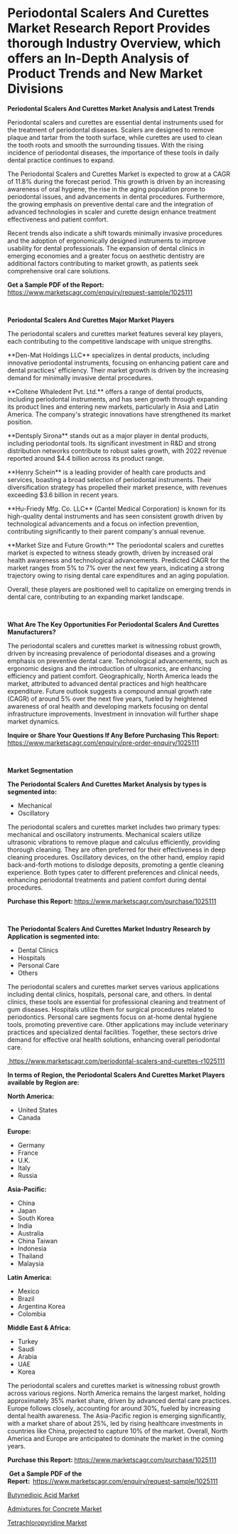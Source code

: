 <p><h1>Periodontal Scalers And Curettes Market Research Report Provides thorough Industry Overview, which offers an In-Depth Analysis of Product Trends and New Market Divisions</h1></p><p><strong>Periodontal Scalers And Curettes Market Analysis and Latest Trends</strong></p>
<p><p>Periodontal scalers and curettes are essential dental instruments used for the treatment of periodontal diseases. Scalers are designed to remove plaque and tartar from the tooth surface, while curettes are used to clean the tooth roots and smooth the surrounding tissues. With the rising incidence of periodontal diseases, the importance of these tools in daily dental practice continues to expand.</p><p>The Periodontal Scalers and Curettes Market is expected to grow at a CAGR of 11.8% during the forecast period. This growth is driven by an increasing awareness of oral hygiene, the rise in the aging population prone to periodontal issues, and advancements in dental procedures. Furthermore, the growing emphasis on preventive dental care and the integration of advanced technologies in scaler and curette design enhance treatment effectiveness and patient comfort.</p><p>Recent trends also indicate a shift towards minimally invasive procedures and the adoption of ergonomically designed instruments to improve usability for dental professionals. The expansion of dental clinics in emerging economies and a greater focus on aesthetic dentistry are additional factors contributing to market growth, as patients seek comprehensive oral care solutions.</p></p>
<p><strong>Get a Sample PDF of the Report:&nbsp;</strong> <a href="https://www.marketscagr.com/enquiry/request-sample/1025111?utm_campaign=1848&utm_medium=2&utm_source=Github&utm_content=ia&utm_term=06032025&utm_id=periodontal-scalers-and-curettes">https://www.marketscagr.com/enquiry/request-sample/1025111</a></p>
<p>&nbsp;</p>
<p><strong>Periodontal Scalers And Curettes Major Market Players</strong></p>
<p><p>The periodontal scalers and curettes market features several key players, each contributing to the competitive landscape with unique strengths. </p><p>**Den-Mat Holdings LLC** specializes in dental products, including innovative periodontal instruments, focusing on enhancing patient care and dental practices' efficiency. Their market growth is driven by the increasing demand for minimally invasive dental procedures.</p><p>**Coltene Whaledent Pvt. Ltd.** offers a range of dental products, including periodontal instruments, and has seen growth through expanding its product lines and entering new markets, particularly in Asia and Latin America. The company's strategic innovations have strengthened its market position.</p><p>**Dentsply Sirona** stands out as a major player in dental products, including periodontal tools. Its significant investment in R&D and strong distribution networks contribute to robust sales growth, with 2022 revenue reported around $4.4 billion across its product range.</p><p>**Henry Schein** is a leading provider of health care products and services, boasting a broad selection of periodontal instruments. Their diversification strategy has propelled their market presence, with revenues exceeding $3.6 billion in recent years.</p><p>**Hu-Friedy Mfg. Co. LLC** (Cantel Medical Corporation) is known for its high-quality dental instruments and has seen consistent growth driven by technological advancements and a focus on infection prevention, contributing significantly to their parent company's annual revenue.</p><p>**Market Size and Future Growth:** The periodontal scalers and curettes market is expected to witness steady growth, driven by increased oral health awareness and technological advancements. Predicted CAGR for the market ranges from 5% to 7% over the next few years, indicating a strong trajectory owing to rising dental care expenditures and an aging population. </p><p>Overall, these players are positioned well to capitalize on emerging trends in dental care, contributing to an expanding market landscape.</p></p>
<p>&nbsp;</p>
<p><strong>What Are The Key Opportunities For Periodontal Scalers And Curettes Manufacturers?</strong></p>
<p><p>The periodontal scalers and curettes market is witnessing robust growth, driven by increasing prevalence of periodontal diseases and a growing emphasis on preventive dental care. Technological advancements, such as ergonomic designs and the introduction of ultrasonics, are enhancing efficiency and patient comfort. Geographically, North America leads the market, attributed to advanced dental practices and high healthcare expenditure. Future outlook suggests a compound annual growth rate (CAGR) of around 5% over the next five years, fueled by heightened awareness of oral health and developing markets focusing on dental infrastructure improvements. Investment in innovation will further shape market dynamics.</p></p>
<p><strong>Inquire or Share Your Questions If Any Before Purchasing This Report:</strong> <a href="https://www.marketscagr.com/enquiry/pre-order-enquiry/1025111?utm_campaign=1848&utm_medium=2&utm_source=Github&utm_content=ia&utm_term=06032025&utm_id=periodontal-scalers-and-curettes">https://www.marketscagr.com/enquiry/pre-order-enquiry/1025111</a></p>
<p>&nbsp;</p>
<p><strong>Market Segmentation</strong></p>
<p><strong>The Periodontal Scalers And Curettes Market Analysis by types is segmented into:</strong></p>
<p><ul><li>Mechanical</li><li>Oscillatory</li></ul></p>
<p><p>The periodontal scalers and curettes market includes two primary types: mechanical and oscillatory instruments. Mechanical scalers utilize ultrasonic vibrations to remove plaque and calculus efficiently, providing thorough cleaning. They are often preferred for their effectiveness in deep cleaning procedures. Oscillatory devices, on the other hand, employ rapid back-and-forth motions to dislodge deposits, promoting a gentle cleaning experience. Both types cater to different preferences and clinical needs, enhancing periodontal treatments and patient comfort during dental procedures.</p></p>
<p><strong>Purchase this Report:&nbsp;</strong><a href="https://www.marketscagr.com/purchase/1025111?utm_campaign=1848&utm_medium=2&utm_source=Github&utm_content=ia&utm_term=06032025&utm_id=periodontal-scalers-and-curettes">https://www.marketscagr.com/purchase/1025111</a></p>
<p>&nbsp;</p>
<p><strong>The Periodontal Scalers And Curettes Market Industry Research by Application is segmented into:</strong></p>
<p><ul><li>Dental Clinics</li><li>Hospitals</li><li>Personal Care</li><li>Others</li></ul></p>
<p><p>The periodontal scalers and curettes market serves various applications including dental clinics, hospitals, personal care, and others. In dental clinics, these tools are essential for professional cleaning and treatment of gum diseases. Hospitals utilize them for surgical procedures related to periodontics. Personal care segments focus on at-home dental hygiene tools, promoting preventive care. Other applications may include veterinary practices and specialized dental facilities. Together, these sectors drive demand for effective oral health solutions, enhancing overall periodontal care.</p></p>
<p><a href="https://www.marketscagr.com/periodontal-scalers-and-curettes-r1025111?utm_campaign=1848&utm_medium=2&utm_source=Github&utm_content=ia&utm_term=06032025&utm_id=periodontal-scalers-and-curettes">&nbsp;https://www.marketscagr.com/periodontal-scalers-and-curettes-r1025111</a></p>
<p><strong>In terms of Region, the Periodontal Scalers And Curettes Market Players available by Region are:</strong></p>
<p>
    <p> <strong> North America: </strong>
        <ul>
            <li>United States</li>
            <li>Canada</li>
        </ul>
        </p> 
    <p> <strong> Europe: </strong>
        <ul>
            <li>Germany</li>
            <li>France</li>
            <li>U.K.</li>
            <li>Italy</li>
            <li>Russia</li>
        </ul>
        </p> 
    <p> <strong> Asia-Pacific: </strong>
        <ul>
            <li>China</li>
            <li>Japan</li>
            <li>South Korea</li>
            <li>India</li>
            <li>Australia</li>
            <li>China Taiwan</li>
            <li>Indonesia</li>
            <li>Thailand</li>
            <li>Malaysia</li>
        </ul>
        </p> 
    <p> <strong> Latin America: </strong>
        <ul>
            <li>Mexico</li>
            <li>Brazil</li>
            <li>Argentina Korea</li>
            <li>Colombia</li>
        </ul>
        </p> 
    <p> <strong> Middle East & Africa: </strong>
        <ul>
            <li>Turkey</li>
            <li>Saudi</li>
            <li>Arabia</li>
            <li>UAE</li>
            <li>Korea</li>
        </ul>
    </p>
    </p>
<p><p>The periodontal scalers and curettes market is witnessing robust growth across various regions. North America remains the largest market, holding approximately 35% market share, driven by advanced dental care practices. Europe follows closely, accounting for around 30%, fueled by increasing dental health awareness. The Asia-Pacific region is emerging significantly, with a market share of about 25%, led by rising healthcare investments in countries like China, projected to capture 10% of the market. Overall, North America and Europe are anticipated to dominate the market in the coming years.</p></p>
<p><strong>Purchase this Report: </strong><a href="https://www.marketscagr.com/purchase/1025111?utm_campaign=1848&utm_medium=2&utm_source=Github&utm_content=ia&utm_term=06032025&utm_id=periodontal-scalers-and-curettes">https://www.marketscagr.com/purchase/1025111</a></p>
<p>&nbsp;<strong>Get a Sample PDF of the Report:&nbsp;&nbsp;</strong><a href="https://www.marketscagr.com/enquiry/request-sample/1025111?utm_campaign=1848&utm_medium=2&utm_source=Github&utm_content=ia&utm_term=06032025&utm_id=periodontal-scalers-and-curettes">https://www.marketscagr.com/enquiry/request-sample/1025111</a></p>
<p><strong></strong></p>
<p><p><a href="https://github.com/WillieWoodard/Market-Research-Report-List-7/blob/main/butynedioic-acid-market.md?utm_campaign=1848&utm_medium=2&utm_source=Github&utm_content=ia&utm_term=06032025&utm_id=periodontal-scalers-and-curettes">Butynedioic Acid Market</a></p><p><a href="https://github.com/goreabeeran/Market-Research-Report-List-1/blob/main/admixtures-for-concrete-market.md?utm_campaign=1848&utm_medium=2&utm_source=Github&utm_content=ia&utm_term=06032025&utm_id=periodontal-scalers-and-curettes">Admixtures for Concrete Market</a></p><p><a href="https://github.com/prumrupear/Market-Research-Report-List-1/blob/main/tetrachloropyridine-market.md?utm_campaign=1848&utm_medium=2&utm_source=Github&utm_content=ia&utm_term=06032025&utm_id=periodontal-scalers-and-curettes">Tetrachloropyridine Market</a></p></p>